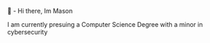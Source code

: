 👋 - Hi there, Im Mason

I am currently presuing a Computer Science Degree with a minor in cybersecurity
